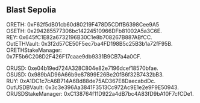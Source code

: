 ## Blast Sepolia

ORETH: 0xF62f5dB01cb60d80219F478D5CDffB6398Cee9A5  
OSETH: 0x294285577306bc14224510966DFb81002A5a3C6E.  
REY: 0x645fC1E82a6732196B30C1e8b708267B887ABfCC.  
OutETHVault: 0x3f2d57CE50F5ec7ba4FD198B5c25B3b1a72fF95B.  
ORETHStakeManager: 0x7F5b6C208D2F426F17caae9db9331B9CB7a4a0CF.

ORUSD: 0xe04b19ed724A328C804e82e7196dcef18570bfae.  
OSUSD: 0x989bAD96A66b9e87899E26Be20fB6f32B7432bB3.  
RUY: 0xA1DC1c7cA6B714A6Bd88de75AD367E8DaecabdDc.  
OutUSDBVault: 0x3c3e396Aa3841F3513Cc972Ac9E1e2e9F9E50943.  
ORUSDStakeManager: 0xC138764f11D922a4dB7bc4A83fD9bA10F7cfCDe1.
